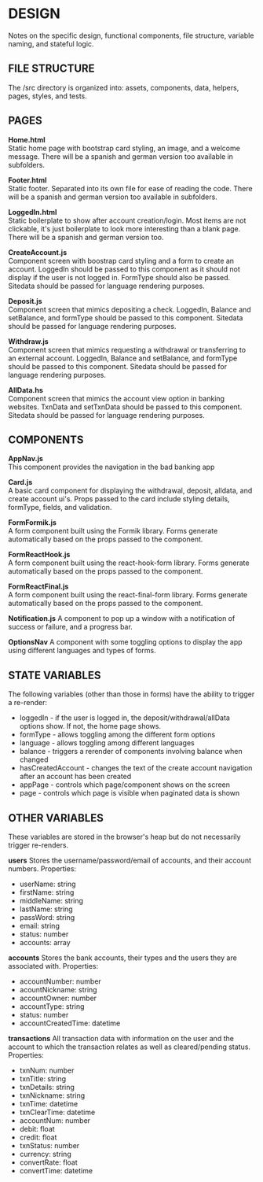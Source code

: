 # DESIGN
Notes on the specific design, functional components, file structure, variable naming, and stateful logic.

## FILE STRUCTURE
The /src directory is organized into: assets, components, data, helpers, pages, styles, and tests. 

## PAGES

**Home.html**  
Static home page with bootstrap card styling, an image, and a welcome message. There will be a spanish and german version too available in subfolders.  
  
**Footer.html**  
Static footer. Separated into its own file for ease of reading the code. There will be a spanish and german version too available in subfolders.  
  
**LoggedIn.html**  
Static boilerplate to show after account creation/login. Most items are not clickable, it's just boilerplate to look more interesting than a blank page. There will be a spanish and german version too.  
  
**CreateAccount.js**  
Component screen with boostrap card styling and a form to create an account. LoggedIn should be passed to this component as it should not display if the user is not logged in. FormType should also be passed. Sitedata should be passed for language rendering purposes.  
  
**Deposit.js**  
Component screen that mimics depositing a check. LoggedIn, Balance and setBalance, and formType should be passed to this component. Sitedata should be passed for language rendering purposes.  
  
**Withdraw.js**  
Component screen that mimics requesting a withdrawal or transferring to an external account. LoggedIn, Balance and setBalance, and formType should be passed to this component. Sitedata should be passed for language rendering purposes.  
  
**AllData.hs**   
Component screen that mimics the account view option in banking websites. TxnData and setTxnData should be passed to this component. Sitedata should be passed for language rendering purposes.  
  
## COMPONENTS
**AppNav.js**  
This component provides the navigation in the bad banking app  
  
**Card.js**  
A basic card component for displaying the withdrawal, deposit, alldata, and create account ui's. Props passed to the card include styling details, formType, fields, and validation. 
  
**FormFormik.js**  
A form component built using the Formik library. Forms generate automatically based on the props passed to the component.  
  
**FormReactHook.js**  
A form component built using the react-hook-form library. Forms generate automatically based on the props passed to the component.  
  
**FormReactFinal.js**  
A form component built using the react-final-form library. Forms generate automatically based on the props passed to the component.  
  
**Notification.js**
A component to pop up a window with a notification of success or failure, and a progress bar.  
  
**OptionsNav**
A component with some toggling options to display the app using different languages and types of forms.
  
## STATE VARIABLES
The following variables (other than those in forms) have the ability to trigger a re-render:
* loggedIn - if the user is logged in, the deposit/withdrawal/allData options show. If not, the home page shows.
* formType - allows toggling among the different form options
* language - allows toggling among different languages
* balance - triggers a rerender of components involving balance when changed
* hasCreatedAccount - changes the text of the create account navigation after an account has been created
* appPage - controls which page/component shows on the screen
* page - controls which page is visible when paginated data is shown

## OTHER VARIABLES
These variables are stored in the browser's heap but do not necessarily trigger re-renders.

**users** 
Stores the username/password/email of accounts, and their account numbers. Properties: 
* userName: string 
* firstName: string
* middleName: string
* lastName: string
* passWord: string
* email: string
* status: number
* accounts: array

**accounts** 
Stores the bank accounts, their types and the users they are associated with. Properties:
* accountNumber: number
* acountNickname: string
* accountOwner: number
* accountType: string
* status: number
* accountCreatedTime: datetime

**transactions** 
All transaction data with information on the user and the account to which the transaction relates as well as cleared/pending status. Properties:
* txnNum: number
* txnTitle: string
* txnDetails: string
* txnNickname: string
* txnTime: datetime
* txnClearTime: datetime
* accountNum: number
* debit: float
* credit: float
* txnStatus: number
* currency: string
* convertRate: float
* convertTime: datetime
